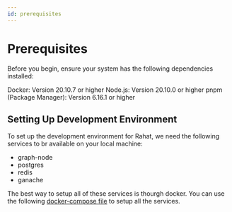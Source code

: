 ```yaml
---
id: prerequisites
---
```


# Prerequisites

Before you begin, ensure your system has the following dependencies installed:

Docker: Version 20.10.7 or higher
Node.js: Version 20.10.0 or higher
pnpm (Package Manager): Version 6.16.1 or higher

## Setting Up Development Environment

To set up the development environment for Rahat, we need the following services to br available on your local machine:
 - graph-node
 - postgres
 - redis
 - ganache

The best way to setup all of these services is thourgh docker. You can use the following [docker-compose file](https://github.com/rahataid/rahat-platform-nx/tree/main/tools/docker-compose) to setup all the services.
